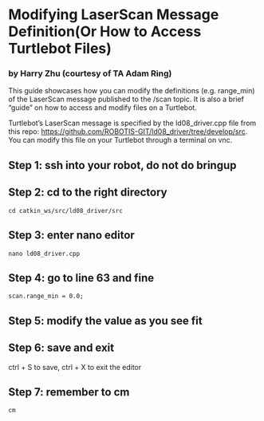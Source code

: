 # Modifying LaserScan Message Definition(Or How to Access Turtlebot Files)
### by Harry Zhu (courtesy of TA Adam Ring) 

This guide showcases how you can modify the definitions (e.g. range_min) of the LaserScan message published to the /scan topic. It is also a brief “guide” on how to access and modify files on a Turtlebot. 

Turtlebot’s LaserScan message is specified by the ld08_driver.cpp file from this repo: https://github.com/ROBOTIS-GIT/ld08_driver/tree/develop/src. You can modify this file on your Turtlebot through a terminal on vnc. 

## Step 1: ssh into your robot, do not do bringup 
## Step 2: cd to the right directory
```cd catkin_ws/src/ld08_driver/src```
## Step 3: enter nano editor
```nano ld08_driver.cpp```
## Step 4: go to line 63 and fine 
```scan.range_min = 0.0;```
## Step 5: modify the value as you see fit
## Step 6: save and exit
ctrl + S to save, ctrl + X to exit the editor
## Step 7: remember to cm
```cm```
